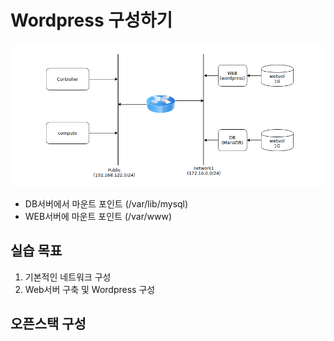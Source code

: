 # Wordpress 구성하기

<img src="https://github.com/hyunseungbin9408/CCCR_experience/blob/master/png/openstack_trainning_7.3.png" alt="drawing" width="700"/>

+ DB서버에서 마운트 포인트 (/var/lib/mysql)
+ WEB서버에 마운트 포인트 (/var/www)

## 실습 목표
 1. 기본적인 네트워크 구성
 2. Web서버 구축 및 Wordpress 구성
 
## 오픈스택 구성


